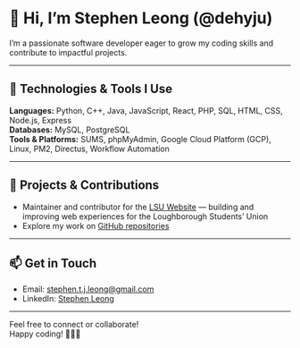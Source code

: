# 👋 Hi, I’m Stephen Leong (@dehyju)

I’m a passionate software developer eager to grow my coding skills and contribute to impactful projects.

---

## 🔭 Technologies & Tools I Use

**Languages:** Python, C++, Java, JavaScript, React, PHP, SQL, HTML, CSS, Node.js, Express  
**Databases:** MySQL, PostgreSQL  
**Tools & Platforms:** SUMS, phpMyAdmin, Google Cloud Platform (GCP), Linux, PM2, Directus, Workflow Automation  

---

## 🚀 Projects & Contributions

- Maintainer and contributor for the [LSU Website](https://lsu.co.uk) — building and improving web experiences for the Loughborough Students’ Union  
- Explore my work on [GitHub repositories](https://github.com/dehyju?tab=repositories)

---

## 📫 Get in Touch

- Email: [stephen.t.j.leong@gmail.com](mailto:stephen.t.j.leong@gmail.com)  
- LinkedIn: [Stephen Leong](https://www.linkedin.com/in/stephen-t-j-leong/)

---

Feel free to connect or collaborate!  
Happy coding! 👨‍💻✨


<!---
dehyju/dehyju is a ✨ special ✨ repository because its `README.md` (this file) appears on your GitHub profile.
You can click the Preview link to take a look at your changes.
- 💞️ I’m looking to collaborate on ...
--->
